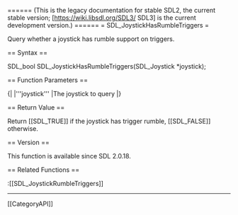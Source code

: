 ====== (This is the legacy documentation for stable SDL2, the current stable version; [https://wiki.libsdl.org/SDL3/ SDL3] is the current development version.) ======
= SDL_JoystickHasRumbleTriggers =

Query whether a joystick has rumble support on triggers.

== Syntax ==

<syntaxhighlight lang='c'>
SDL_bool SDL_JoystickHasRumbleTriggers(SDL_Joystick *joystick);
</syntaxhighlight>

== Function Parameters ==

{|
|'''joystick'''
|The joystick to query
|}

== Return Value ==

Return [[SDL_TRUE]] if the joystick has trigger rumble, [[SDL_FALSE]]
otherwise.

== Version ==

This function is available since SDL 2.0.18.

== Related Functions ==

:[[SDL_JoystickRumbleTriggers]]

----
[[CategoryAPI]]


